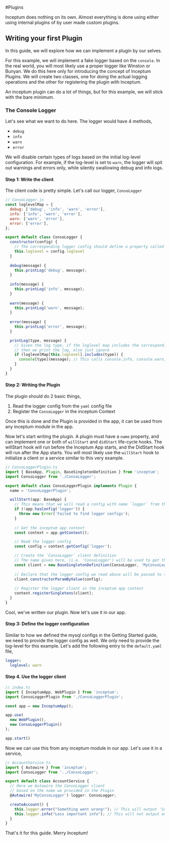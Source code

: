 #Plugins

Inceptum does nothing on its own. Almost everything is done using either using internal plugins of 
by user made custom plugins. 

## Writing your first Plugin
In this guide, we will explore how we can implement a plugin by our selves.

For this example, we will implement a fake logger based on the `console`.
In the real world, you will most likely use a proper logger like Winston or
Bunyan. We do this here only for introducing the concept of Inceptum Plugins. 
We will create two classes, one for doing the actual logging operations and
the other for registering the plugin with Inceptum. 

An inceptum plugin can do a lot of things, but for this example, we will
stick with the bare minimum. 

### The Console Logger
Let's see what we want to do here. The logger would have 4 methods, 
   * `debug`
   * `info`
   * `warn`
   * `error`
   
We will disable certain types of logs based on the initial log-level configuration.
For example, if the log-level is set to `warn`, the logger will spit out warnings and 
errors only, while silently swallowing debug and info logs.

#### Step 1: Write the client
The client code is pretty simple. Let's call our logger, `ConsoLogger`

```js
// ConsoLogger.js
const loglevelMap = {
  debug: ['debug', 'info', 'warn', 'error'],
  info: ['info', 'warn', 'error'],
  warn: ['warn', 'error'],
  error: ['error'],
};

export default class ConsoLogger {
  constructor(config) {
    // The corresponding logger config should define a property called `loglevel`
    this.loglevel = config.loglevel
  }
  
  debug(message) {
    this.printLog('debug', message);
  }
  
  info(message) {
    this.printLog('info', message);
  }
  
  warn(message) {
    this.printLog('warn', message);
  }
  
  error(message) {
    this.printLog('error', message);
  }

  printLog(type, message) {
    // Given the log type, if the loglevel map includes the corresponding type,
    // then we print the log, else just ignore
    if (loglevelMap[this.loglevel].includes(type)) {
      console[type](message); // This calls console.info, console.warn, ... respectively
    }
  }
}
```

#### Step 2: Writing the Plugin
The plugin should do 2 basic things,
1. Read the logger config from the `yaml` config file
2. Register the `ConsoLogger` in the inceptum Context

Once this is done and the Plugin is provided in the app, it can be used from any inceptum module
in the app. 

Now let's start writing the plugin. A plugin must have a `name` property, and can implement
one or both of `willStart` and `didStart` life-cycle hooks. The willStart hook will run before 
the Inceptum App starts, and the DidStart hook will run after the App starts. 
You will most likely use the `willStart` hook to initialize a client or a service
similar to this very example.

```typescript
// ConsoLoggerPlugin.ts
import { BaseApp, Plugin, BaseSingletonDefinition } from 'inceptum';
import ConsoLogger from './ConsoLogger';

export default class ConsoLoggerPlugin implements Plugin {
  name = 'ConsoLoggerPlugin';

  willStart(app: BaseApp) {
    // This means that we will read a config with name `logger` from the config yaml files
    if (!app.hasConfig('logger')) {
      throw new Error('Failed to find logger configs');
    }
    
    // Get the inceptum app context
    const context = app.getContext();

    // Read the logger config
    const config = context.getConfig('logger');

    // Create the `ConsoLogger` client definition
    // The name given here, (i.e. 'ConsoLogger') will be used to get the client from the actual app
    const client = new BaseSingletonDefinition(ConsoLogger, 'MyConsoLogger');
    
    // Declare that the logger config we read above will be passed to the client constructor
    client.constructorParamByValue(config);
    
    // Register the logger client in the inceptum app context
    context.registerSingletons(client);
  }
}
```

Cool, we've written our plugin. Now let's use it in our app. 

#### Step 3: Define the logger configuration
Similar to how we defined the mysql configs in the Getting Started guide,
we need to provide the logger config as well. We only need to provide the
log-level for this example. Let's add the following entry to the `default.yaml` file,

```yaml
logger:
  loglevel: warn
```

#### Step 4. Use the logger client 
```typescript
// index.ts
import { InceptumApp, WebPlugin } from 'inceptum';
import ConsoLoggerPlugin from './ConsoLoggerPlugin';

const app = new InceptumApp();

app.use(
  new WebPlugin(),
  new ConsoLoggerPlugin()
);

app.start()
```

Now we can use this from any inceptum module in our app. Let's use it in a service,

```typescript
// AccountService.ts
import { Autowire } from 'inceptum';
import ConsoLogger from '../ConsoLogger';

export default class AccountService {
  // Here we Autowire the ConsoLogger client
  // based on the name we provided in the Plugin
  @Autowire('MyConsoLogger') logger: ConsoLogger;

  createAccount() {
    this.logger.error("Something went wrong!"); // This will output 'Something went wrong!'
    this.logger.info("Less important info"); // This will not output anything, since we set the log-level to `warn`
  }
}
```

That's it for this guide. Merry Inceptum!
